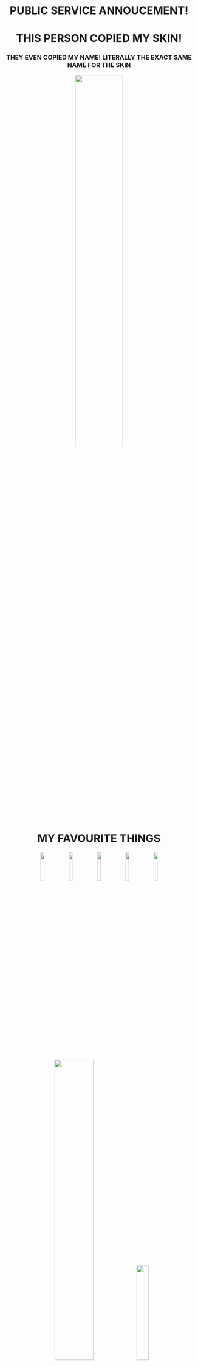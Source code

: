 
 <h1 align="center"> PUBLIC SERVICE ANNOUCEMENT! </h1>
  <h1 align="center"> THIS PERSON COPIED MY SKIN! </h1>
    <h3 align="center"> THEY EVEN COPIED MY NAME! LITERALLY THE EXACT SAME NAME FOR THE SKIN </h3>

<div align="center">
	<img width = "50%" src="https://github.com/user-attachments/assets/7a4f3533-1c91-435f-b5a9-b18bb0f18700">

</div>

 
 <h1 align="center"> MY FAVOURITE THINGS </h1>



<div align="center">
	<img width = "14%" src="https://github.com/user-attachments/assets/3cf2d653-7f52-4f47-bcc1-648d8b9d14c0">
<img width = "14%" src="https://github.com/user-attachments/assets/77c546fe-828a-4ddc-8ce8-d39980171b7c">
	<img width = "14%" src="https://github.com/user-attachments/assets/3697fa44-0ff8-4a27-bbcb-c285c63b8236">
	<img width = "14%" src="https://github.com/user-attachments/assets/a1337bb8-9d76-4218-a567-b495c65a0dc3">
	<img width = "14%" src="https://github.com/user-attachments/assets/f2c5b5ea-3249-4e3d-a7c6-878030113066">
</div>

<div align="center">
	<img width = "45%" src="https://github.com/user-attachments/assets/1472094a-5961-40a0-89e8-9e9ffacf0f5b">
<img width = "25.3%" src="https://github.com/user-attachments/assets/c305e5ad-bf45-482d-993a-4a30a73cea09">
</div>


<div align="center">
	<img width = "14%" src="https://github.com/user-attachments/assets/da0554fc-10a2-44b5-8b12-39fd288392da">
<img width = "14%" src="https://github.com/user-attachments/assets/b8802f50-3ad7-4f3e-bddd-f281401b5c92">
	<img width = "14%" src="https://github.com/user-attachments/assets/c84ba6de-59a7-4fe4-85f3-e5aa4a6c6a6c">
	<img width = "14%" src="https://github.com/user-attachments/assets/c66b3070-96c8-4759-abdc-b6695ceee67c3">
	<img width = "14%" src="https://github.com/user-attachments/assets/77f1e749-9283-4676-85a1-e9c50a37a253">
</div>

<h5 align="center"> I never interact first. </h5>
<h5 align="center"> I'm only quiet because I have no idea on what to talk about. </h5>
<h5 align="center"> C + H , I have a touch comfort , but only if we've spoken for a bit. </h5>

 <h1 align="center"> THANK YOU <3</h1>

</div>

<div align="center">
	<img width = "20%" src="https://github.com/user-attachments/assets/62023b2c-b20b-44b5-9f91-ee1cc17c6366">
 <img width = "20%" src="https://github.com/user-attachments/assets/816465ee-0356-416d-a451-37c43bda4d03">

</div>

<div align="right">
	<img width = "2%" src="https://github.com/user-attachments/assets/2e862b2c-2259-4537-ade1-83e5a78b5172">
 <img width = "2%" src="https://github.com/user-attachments/assets/109724d3-0593-44bd-85f6-99327c02344a">

</div>

